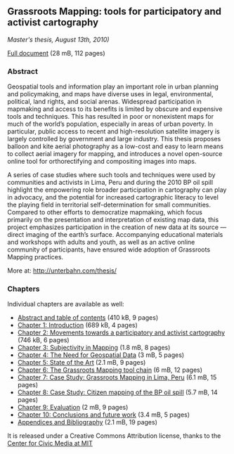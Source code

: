 ## Grassroots Mapping: tools for participatory and activist cartography

_Master's thesis, August 13th, 2010)_

[Full document](https://github.com/jywarren/grassroots-mapping/raw/master/thesis.pdf) (28 mB, 112 pages)

### Abstract

Geospatial tools and information play an important role in urban planning and policymaking, and maps have diverse uses in legal, environmental, political, land rights, and social arenas. Widespread participation in mapmaking and access to its benefits is limited by obscure and expensive tools and techniques. This has resulted in poor or nonexistent maps for much of the world’s population, especially in areas of urban poverty. In particular, public access to recent and high-resolution satellite imagery is largely controlled by government and large industry. This thesis proposes balloon and kite aerial photography as a low-cost and easy to learn means to collect aerial imagery for mapping, and introduces a novel open-source online tool for orthorectifying and compositing images into maps.

A series of case studies where such tools and techniques were used by communities and activists in Lima, Peru and during the 2010 BP oil spill highlight the empowering role broader participation in cartography can play in advocacy, and the potential for increased cartographic literacy to level the playing field in territorial self-determination for small communities. Compared to other efforts to democratize mapmaking, which focus primarily on the presentation and interpretation of existing map data, this project emphasizes participation in the creation of new data at its source — direct imaging of the earth’s surface. Accompanying educational materials and workshops with adults and youth, as well as an active online community of participants, have ensured wide adoption of Grassroots Mapping practices.

More at: http://unterbahn.com/thesis/

### Chapters

Individual chapters are available as well:

* [Abstract and table of contents](https://github.com/jywarren/grassroots-mapping/raw/master/chapters/grassroots-mapping-abstract-toc.pdf) (410 kB, 9 pages)
* [Chapter 1: Introduction](https://github.com/jywarren/grassroots-mapping/raw/master/chapters/grassroots-mapping-ch1-introduction.pdf) (689 kB, 4 pages)
* [Chapter 2: Movements towards a participatory and activist cartography](https://github.com/jywarren/grassroots-mapping/raw/master/chapters/grassroots-mapping-ch2-activist.pdf) (746 kB, 6 pages)
* [Chapter 3: Subjectivity in Mapping](https://github.com/jywarren/grassroots-mapping/raw/master/chapters/grassroots-mapping-ch3-subjectivity.pdf) (1.8 mB, 8 pages)
* [Chapter 4: The Need for Geospatial Data](https://github.com/jywarren/grassroots-mapping/raw/master/chapters/grassroots-mapping-ch4-need.pdf) (3 mB, 5 pages)
* [Chapter 5: State of the Art](https://github.com/jywarren/grassroots-mapping/raw/master/chapters/grassroots-mapping-ch5-state.pdf) (2.1 mB, 9 pages)
* [Chapter 6: The Grassroots Mapping tool chain](https://github.com/jywarren/grassroots-mapping/raw/master/chapters/grassroots-mapping-ch6-tools.pdf) (6 mB, 12 pages)
* [Chapter 7: Case Study: Grassroots Mapping in Lima, Peru](https://github.com/jywarren/grassroots-mapping/raw/master/chapters/grassroots-mapping-ch7-peru.pdf) (6.1 mB, 15 pages)
* [Chapter 8: Case Study: Citizen mapping of the BP oil spill](https://github.com/jywarren/grassroots-mapping/raw/master/chapters/grassroots-mapping-ch8-gulf.pdf) (5.7 mB, 14 pages)
* [Chapter 9: Evaluation](https://github.com/jywarren/grassroots-mapping/raw/master/chapters/grassroots-mapping-ch9-evaluation.pdf) (2 mB, 9 pages)
* [Chapter 10: Conclusions and future work](https://github.com/jywarren/grassroots-mapping/raw/master/chapters/grassroots-mapping-ch10-conclusion.pdf) (3.4 mB, 5 pages)
* [Appendices and Bibliography](https://github.com/jywarren/grassroots-mapping/raw/master/chapters/grassroots-mapping-appendix-bibliography.pdf) (2.1 mB, 19 pages)

It is released under a Creative Commons Attribution license, thanks to the [Center for Civic Media at MIT](http://civic.mit.edu)


